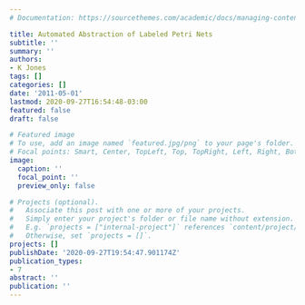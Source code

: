 ```yaml
---
# Documentation: https://sourcethemes.com/academic/docs/managing-content/

title: Automated Abstraction of Labeled Petri Nets
subtitle: ''
summary: ''
authors:
- K Jones
tags: []
categories: []
date: '2011-05-01'
lastmod: 2020-09-27T16:54:48-03:00
featured: false
draft: false

# Featured image
# To use, add an image named `featured.jpg/png` to your page's folder.
# Focal points: Smart, Center, TopLeft, Top, TopRight, Left, Right, BottomLeft, Bottom, BottomRight.
image:
  caption: ''
  focal_point: ''
  preview_only: false

# Projects (optional).
#   Associate this post with one or more of your projects.
#   Simply enter your project's folder or file name without extension.
#   E.g. `projects = ["internal-project"]` references `content/project/deep-learning/index.md`.
#   Otherwise, set `projects = []`.
projects: []
publishDate: '2020-09-27T19:54:47.901174Z'
publication_types:
- 7
abstract: ''
publication: ''
---
```

